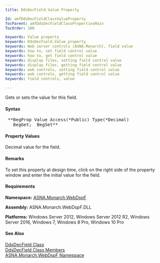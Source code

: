 ```yaml
---
title: DdsDecField.Value Property

Id: amfDdsDecFieldClassValueProperty
TocParent: amfDdsDecFieldClassPropertiesMain
TocOrder: 100

keywords: Value property
keywords: DdsDecField.Value property
keywords: Web server controls [ASNA.Monarch], field value
keywords: how to, set field control value
keywords: how to, get field control value
keywords: display files, setting field control value
keywords: display files, getting field control value
keywords: web controls, setting field control value
keywords: web controls, getting field control value
keywords: field controls, value

---
```


Gets or sets the value for this field.

#### Syntax
<pre class="prettyprint"> **BegProp Value Access(*Public) Type(*Decimal)
   BegGet;  BegSet** </pre>

####  Property Values
Decimal value for the field.

#### Remarks
To set this property at design time, click on the right side of the property window and enter the initial value for the field.

#### Requirements
**Namespace:** [ASNA.Monarch.WebDspF](amfWebDspFNamespace.html)

**Assembly:** ASNA.Monarch.WebDspF.DLL

**Platforms:** Windows Server 2012, Windows Server 2012 R2, Windows Server 2016, Windows 7, Windows 8 Pro, Windows 10 Pro

####  See Also
[DdsDecField Class](amfDdsDecFieldClass.html) <br /> [ DdsDecField Class Members](amfDdsDecFieldClassMembers.html) <br /> [ ASNA.Monarch.WebDspF Namespace](amfWebDspFNamespace.html) 
<!-- last one -->

